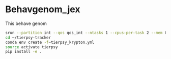 # Behavgenom_jex
This behave genom


``` bash
srun --partition int --qos qos_int --ntasks 1 --cpus-per-task 2 --mem 8G --time 04:00:00 --pty bash -i
cd ~/tierpsy-tracker
conda env create -f=tierpsy_krypton.yml
source activate tierpsy
pip install -e .
```

